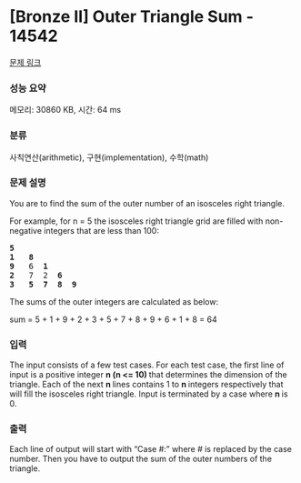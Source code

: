 # [Bronze II] Outer Triangle Sum - 14542 

[문제 링크](https://www.acmicpc.net/problem/14542) 

### 성능 요약

메모리: 30860 KB, 시간: 64 ms

### 분류

사칙연산(arithmetic), 구현(implementation), 수학(math)

### 문제 설명

<p>You are to find the sum of the outer number of an isosceles right triangle.</p>

<p>For example, for n = 5 the isosceles right triangle grid are filled with non-negative integers that are less than 100:</p>

<pre><strong>5   </strong>
<strong>1</strong>   <strong>8</strong> 
<strong>9</strong>   6  <strong>1</strong> 
<strong>2</strong>   7  2  <strong>6</strong> 
<strong>3   5  7  8  9</strong></pre>

<p>The sums of the outer integers are calculated as below:</p>

<p>sum = 5 + 1 + 9 + 2 + 3 + 5 + 7 + 8 + 9 + 6 + 1 + 8 = 64</p>

### 입력 

 <p>The input consists of a few test cases. For each test case, the first line of input is a positive integer <strong>n (n <= 10) </strong>that determines the dimension of the triangle. Each of the next <strong>n </strong>lines contains 1 to <strong>n </strong>integers respectively that will fill the isosceles right triangle. Input is terminated by a case where <strong>n </strong>is 0.</p>

### 출력 

 <p>Each line of output will start with “Case #:” where # is replaced by the case number. Then you have to output the sum of the outer numbers of the triangle.</p>

